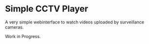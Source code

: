 # Simple CCTV Player
A very simple webinterface to watch videos uploaded by surveillance cameras.

Work in Progress.